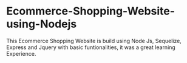 # Ecommerce-Shopping-Website-using-Nodejs
This Ecommerce Shopping Website is build using Node Js, Sequelize, Express and Jquery with basic funtionalities, it was a great learning Experience.
